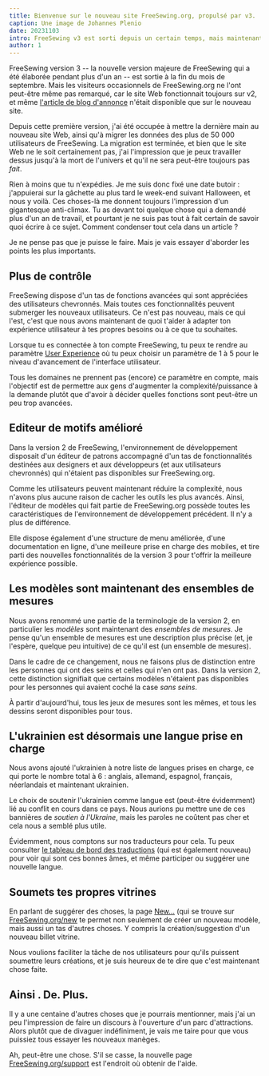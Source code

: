 ```yaml
---
title: Bienvenue sur le nouveau site FreeSewing.org, propulsé par v3.
caption: Une image de Johannes Plenio
date: 20231103
intro: FreeSewing v3 est sorti depuis un certain temps, mais maintenant nous avons également migré notre site web.
author: 1
---
```


FreeSewing version 3 -- la nouvelle version majeure de FreeSewing qui a été élaborée pendant plus d'un an -- est sortie à la fin du mois de septembre. Mais les visiteurs occasionnels de FreeSewing.org ne l'ont peut-être même pas remarqué, car le site Web fonctionnait toujours sur v2, et même [l'article de blog d'annonce](/blog/announcing-freesewing-v30) n'était disponible que sur le nouveau site.

Depuis cette première version, j'ai été occupée à mettre la dernière main au nouveau site Web, ainsi qu'à migrer les données des plus de 50 000 utilisateurs de FreeSewing. La migration est terminée, et bien que le site Web ne le soit certainement pas, j'ai l'impression que je peux travailler dessus jusqu'à la mort de l'univers et qu'il ne sera peut-être toujours pas _fait_.

Rien à moins que tu n'expédies. Je me suis donc fixé une date butoir : j'appuierai sur la gâchette au plus tard le week-end suivant Halloween, et nous y voilà. Ces choses-là me donnent toujours l'impression d'un gigantesque anti-climax. Tu as devant toi quelque chose qui a demandé plus d'un an de travail, et pourtant je ne suis pas tout à fait certain de savoir quoi écrire à ce sujet. Comment condenser tout cela dans un article ?

Je ne pense pas que je puisse le faire. Mais je vais essayer d'aborder les points les plus importants.

## Plus de contrôle

FreeSewing dispose d'un tas de fonctions avancées qui sont appréciées des utilisateurs chevronnés. Mais toutes ces fonctionnalités peuvent submerger les nouveaux utilisateurs. Ce n'est pas nouveau, mais ce qui l'est, c'est que nous avons maintenant de quoi t'aider à adapter ton expérience utilisateur à tes propres besoins ou à ce que tu souhaites.

Lorsque tu es connectée à ton compte FreeSewing, tu peux te rendre au paramètre [User Experience](/account/control) où tu peux choisir un paramètre de 1 à 5 pour le niveau d'avancement de l'interface utilisateur.

Tous les domaines ne prennent pas (encore) ce paramètre en compte, mais l'objectif est de permettre aux gens d'augmenter la complexité/puissance à la demande plutôt que d'avoir à décider quelles fonctions sont peut-être un peu trop avancées.

## Editeur de motifs amélioré

Dans la version 2 de FreeSewing, l'environnement de développement disposait d'un éditeur de patrons accompagné d'un tas de fonctionnalités destinées aux designers et aux développeurs (et aux utilisateurs chevronnés) qui n'étaient pas disponibles sur FreeSewing.org.

Comme les utilisateurs peuvent maintenant réduire la complexité, nous n'avons plus aucune raison de cacher les outils les plus avancés. Ainsi, l'éditeur de modèles qui fait partie de FreeSewing.org possède toutes les caractéristiques de l'environnement de développement précédent. Il n'y a plus de différence.

Elle dispose également d'une structure de menu améliorée, d'une documentation en ligne, d'une meilleure prise en charge des mobiles, et tire parti des nouvelles fonctionnalités de la version 3 pour t'offrir la meilleure expérience possible.

## Les modèles sont maintenant des ensembles de mesures

Nous avons renommé une partie de la terminologie de la version 2, en particulier les _modèles_ sont maintenant des _ensembles de mesures_.
Je pense qu'un ensemble de mesures est une description plus précise (et, je l'espère, quelque peu intuitive) de ce qu'il est (un ensemble de mesures).

Dans le cadre de ce changement, nous ne faisons plus de distinction entre les personnes qui ont des seins et celles qui n'en ont pas. Dans la version 2, cette distinction signifiait que certains modèles n'étaient pas disponibles pour les personnes qui avaient coché la case _sans seins_.

À partir d'aujourd'hui, tous les jeux de mesures sont les mêmes, et tous les dessins seront disponibles pour tous.

## L'ukrainien est désormais une langue prise en charge

Nous avons ajouté l'ukrainien à notre liste de langues prises en charge, ce qui porte le nombre total à 6 : anglais, allemand, espagnol, français, néerlandais et maintenant ukrainien.

Le choix de soutenir l'ukrainien comme langue est (peut-être évidemment) lié au conflit en cours dans ce pays. Nous aurions pu mettre une de ces bannières de _soutien à l'Ukraine_, mais les paroles ne coûtent pas cher et cela nous a semblé plus utile.

Évidemment, nous comptons sur nos traducteurs pour cela. Tu peux consulter [le tableau de bord des traductions](/translation) (qui est également nouveau) pour voir qui sont ces bonnes âmes, et même participer ou suggérer une nouvelle langue.

## Soumets tes propres vitrines

En parlant de suggérer des choses, la page [New...](/new) (qui se trouve sur [FreeSewing.org/new](/new) te permet non seulement de créer un nouveau modèle, mais aussi un tas d'autres choses. Y compris la création/suggestion d'un nouveau billet vitrine.

Nous voulions faciliter la tâche de nos utilisateurs pour qu'ils puissent soumettre leurs créations, et je suis heureux de te dire que c'est maintenant chose faite.

## Ainsi . De. Plus.

Il y a une centaine d'autres choses que je pourrais mentionner, mais j'ai un peu l'impression de faire un discours à l'ouverture d'un parc d'attractions.
Alors plutôt que de divaguer indéfiniment, je vais me taire pour que vous puissiez tous essayer les nouveaux manèges.

Ah, peut-être une chose. S'il se casse, la nouvelle page [FreeSewing.org/support](/support) est l'endroit où obtenir de l'aide.
